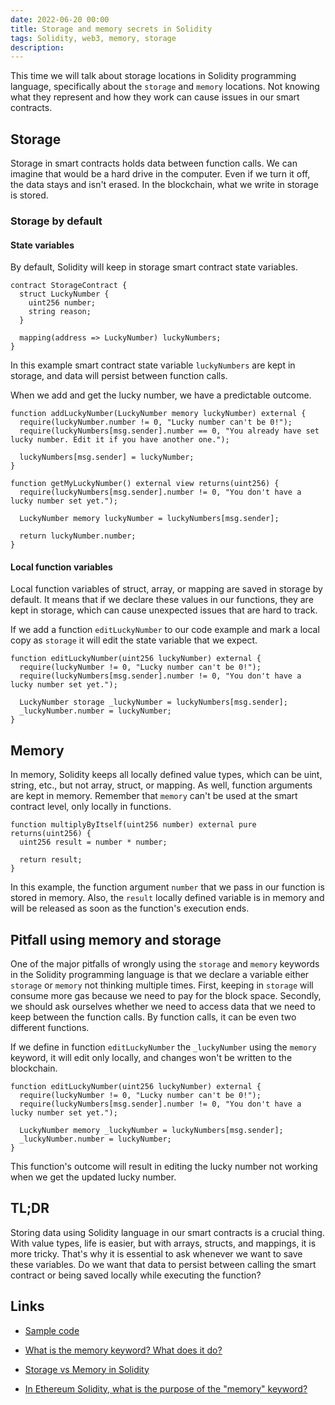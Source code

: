 ```yaml
---
date: 2022-06-20 00:00
title: Storage and memory secrets in Solidity 
tags: Solidity, web3, memory, storage
description: 
---
```


This time we will talk about storage locations in Solidity programming language, specifically about the `storage` and `memory` locations. Not knowing what they represent and how they work can cause issues in our smart contracts.

## Storage

Storage in smart contracts holds data between function calls. We can imagine that would be a hard drive in the computer. Even if we turn it off, the data stays and isn't erased. In the blockchain, what we write in storage is stored.

### Storage by default

#### State variables

By default, Solidity will keep in storage smart contract state variables.

```solidity
contract StorageContract {
  struct LuckyNumber {
    uint256 number;
    string reason;
  }

  mapping(address => LuckyNumber) luckyNumbers;
}
```

In this example smart contract state variable `luckyNumbers` are kept in storage, and data will persist between function calls.

When we add and get the lucky number, we have a predictable outcome.

```solidity
function addLuckyNumber(LuckyNumber memory luckyNumber) external {
  require(luckyNumber.number != 0, "Lucky number can't be 0!");
  require(luckyNumbers[msg.sender].number == 0, "You already have set lucky number. Edit it if you have another one.");

  luckyNumbers[msg.sender] = luckyNumber;
}

function getMyLuckyNumber() external view returns(uint256) {
  require(luckyNumbers[msg.sender].number != 0, "You don't have a lucky number set yet.");

  LuckyNumber memory luckyNumber = luckyNumbers[msg.sender];

  return luckyNumber.number;
}
```

#### Local function variables

Local function variables of struct, array, or mapping are saved in storage by default. It means that if we declare these values in our functions, they are kept in storage, which can cause unexpected issues that are hard to track.

If we add a function `editLuckyNumber` to our code example and mark a local copy as `storage` it will edit the state variable that we expect.

```solidity
function editLuckyNumber(uint256 luckyNumber) external {
  require(luckyNumber != 0, "Lucky number can't be 0!");
  require(luckyNumbers[msg.sender].number != 0, "You don't have a lucky number set yet.");

  LuckyNumber storage _luckyNumber = luckyNumbers[msg.sender];
  _luckyNumber.number = luckyNumber;
}
```

## Memory 

In memory, Solidity keeps all locally defined value types, which can be uint, string, etc., but not array, struct, or mapping. As well, function arguments are kept in memory. Remember that `memory` can't be used at the smart contract level, only locally in functions.

```solidity
function multiplyByItself(uint256 number) external pure returns(uint256) {
  uint256 result = number * number;

  return result;
}
```

In this example, the function argument `number` that we pass in our function is stored in memory. Also, the `result` locally defined variable is in memory and will be released as soon as the function's execution ends.

## Pitfall using memory and storage

One of the major pitfalls of wrongly using the `storage` and `memory` keywords in the Solidity programming language is that we declare a variable either `storage` or `memory` not thinking multiple times. First, keeping in `storage` will consume more gas because we need to pay for the block space. Secondly, we should ask ourselves whether we need to access data that we need to keep between the function calls. By function calls, it can be even two different functions.

If we define in function `editLuckyNumber` the `_luckyNumber` using the `memory` keyword, it will edit only locally, and changes won't be written to the blockchain.

```solidity
function editLuckyNumber(uint256 luckyNumber) external {
  require(luckyNumber != 0, "Lucky number can't be 0!");
  require(luckyNumbers[msg.sender].number != 0, "You don't have a lucky number set yet.");

  LuckyNumber memory _luckyNumber = luckyNumbers[msg.sender];
  _luckyNumber.number = luckyNumber;
}
```

This function's outcome will result in editing the lucky number not working when we get the updated lucky number.

## TL;DR

Storing data using Solidity language in our smart contracts is a crucial thing. With value types, life is easier, but with arrays, structs, and mappings, it is more tricky. That's why it is essential to ask whenever we want to save these variables. Do we want that data to persist between calling the smart contract or being saved locally while executing the function?

## Links

* [Sample code](https://gist.github.com/fassko/)

* [What is the memory keyword? What does it do?](https://docs.soliditylang.org/en/v0.3.3/frequently-asked-questions.html#what-is-the-memory-keyword-what-does-it-do)
* [Storage vs Memory in Solidity](https://www.geeksforgeeks.org/storage-vs-memory-in-solidity/)
* [In Ethereum Solidity, what is the purpose of the "memory" keyword?](https://stackoverflow.com/questions/33839154/in-ethereum-solidity-what-is-the-purpose-of-the-memory-keyword)
